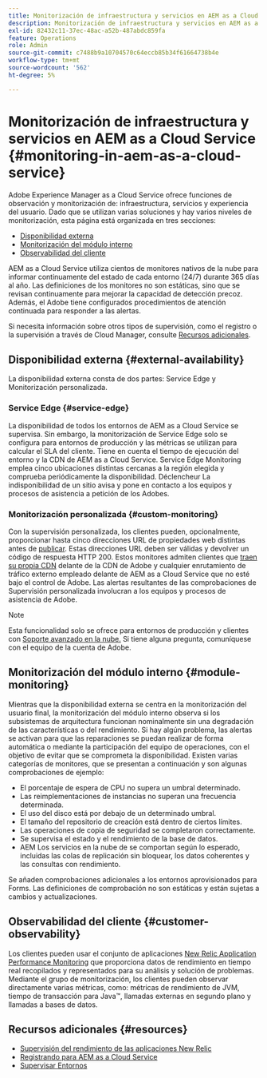```yaml
---
title: Monitorización de infraestructura y servicios en AEM as a Cloud Service
description: Monitorización de infraestructura y servicios en AEM as a Cloud Service
exl-id: 82432c11-37ec-48ac-a52b-487abdc859fa
feature: Operations
role: Admin
source-git-commit: c7488b9a10704570c64eccb85b34f61664738b4e
workflow-type: tm+mt
source-wordcount: '562'
ht-degree: 5%

---
```


# Monitorización de infraestructura y servicios en AEM as a Cloud Service {#monitoring-in-aem-as-a-cloud-service}

Adobe Experience Manager as a Cloud Service ofrece funciones de observación y monitorización de: infraestructura, servicios y experiencia del usuario. Dado que se utilizan varias soluciones y hay varios niveles de monitorización, esta página está organizada en tres secciones:

* [Disponibilidad externa](#external-availability)
* [Monitorización del módulo interno](#module-monitoring)
* [Observabilidad del cliente](#customer-observability)

AEM as a Cloud Service utiliza cientos de monitores nativos de la nube para informar continuamente del estado de cada entorno (24/7) durante 365 días al año. Las definiciones de los monitores no son estáticas, sino que se revisan continuamente para mejorar la capacidad de detección precoz. Además, el Adobe tiene configurados procedimientos de atención continuada para responder a las alertas.

Si necesita información sobre otros tipos de supervisión, como el registro o la supervisión a través de Cloud Manager, consulte [Recursos adicionales](#resources).

## Disponibilidad externa {#external-availability}

La disponibilidad externa consta de dos partes: Service Edge y Monitorización personalizada.

### Service Edge {#service-edge}

La disponibilidad de todos los entornos de AEM as a Cloud Service se supervisa. Sin embargo, la monitorización de Service Edge solo se configura para entornos de producción y las métricas se utilizan para calcular el SLA del cliente. Tiene en cuenta el tiempo de ejecución del entorno y la CDN de AEM as a Cloud Service. Service Edge Monitoring emplea cinco ubicaciones distintas cercanas a la región elegida y comprueba periódicamente la disponibilidad. Déclencheur La indisponibilidad de un sitio avisa y pone en contacto a los equipos y procesos de asistencia a petición de los Adobes.

### Monitorización personalizada {#custom-monitoring}

Con la supervisión personalizada, los clientes pueden, opcionalmente, proporcionar hasta cinco direcciones URL de propiedades web distintas antes de [publicar](/help/journey-migration/go-live.md). Estas direcciones URL deben ser válidas y devolver un código de respuesta HTTP 200. Estos monitores admiten clientes que [traen su propia CDN](/help/implementing/dispatcher/cdn.md#point-to-point-CDN) delante de la CDN de Adobe y cualquier enrutamiento de tráfico externo empleado delante de AEM as a Cloud Service que no esté bajo el control de Adobe. Las alertas resultantes de las comprobaciones de Supervisión personalizada involucran a los equipos y procesos de asistencia de Adobe.

>[!NOTE]
>
> Esta funcionalidad solo se ofrece para entornos de producción y clientes con [Soporte avanzado en la nube.](https://experienceleague.adobe.com/docs/support-resources/data-sheets/overview.html#support-add-ons) Si tiene alguna pregunta, comuníquese con el equipo de la cuenta de Adobe.

## Monitorización del módulo interno {#module-monitoring}

Mientras que la disponibilidad externa se centra en la monitorización del usuario final, la monitorización del módulo interno observa si los subsistemas de arquitectura funcionan nominalmente sin una degradación de las características o del rendimiento. Si hay algún problema, las alertas se activan para que las reparaciones se puedan realizar de forma automática o mediante la participación del equipo de operaciones, con el objetivo de evitar que se comprometa la disponibilidad. Existen varias categorías de monitores, que se presentan a continuación y son algunas comprobaciones de ejemplo:

* El porcentaje de espera de CPU no supera un umbral determinado.
* Las reimplementaciones de instancias no superan una frecuencia determinada.
* El uso del disco está por debajo de un determinado umbral.
* El tamaño del repositorio de creación está dentro de ciertos límites.
* Las operaciones de copia de seguridad se completaron correctamente.
* Se supervisa el estado y el rendimiento de la base de datos.
* AEM Los servicios en la nube de se comportan según lo esperado, incluidas las colas de replicación sin bloquear, los datos coherentes y las consultas con rendimiento.

Se añaden comprobaciones adicionales a los entornos aprovisionados para Forms. Las definiciones de comprobación no son estáticas y están sujetas a cambios y actualizaciones.

## Observabilidad del cliente {#customer-observability}

Los clientes pueden usar el conjunto de aplicaciones [New Relic Application Performance Monitoring](https://experienceleague.adobe.com/docs/experience-manager-cloud-service/content/implementing/using-cloud-manager/user-access-new-relic.html) que proporciona datos de rendimiento en tiempo real recopilados y representados para su análisis y solución de problemas. Mediante el grupo de monitorización, los clientes pueden observar directamente varias métricas, como: métricas de rendimiento de JVM, tiempo de transacción para Java™, llamadas externas en segundo plano y llamadas a bases de datos.

## Recursos adicionales {#resources}

* [Supervisión del rendimiento de las aplicaciones New Relic](https://experienceleague.adobe.com/docs/experience-manager-cloud-service/content/implementing/using-cloud-manager/user-access-new-relic.html)
* [Registrando para AEM as a Cloud Service](https://experienceleague.adobe.com/docs/experience-manager-cloud-service/content/implementing/developing/logging.html)
* [Supervisar Entornos](https://experienceleague.adobe.com/docs/experience-manager-cloud-manager/content/using/monitoring-environments.html)

